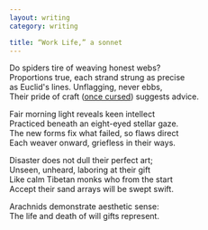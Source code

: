 ```yaml
---
layout: writing
category: writing

title: “Work Life,” a sonnet
---
```


Do spiders tire of weaving honest webs? <br>
Proportions true, each strand strung as precise <br>
as Euclid's lines. Unflagging, never ebbs, <br>
Their pride of craft ([once cursed](https://en.wikipedia.org/wiki/Arachne)) suggests advice. <br>

Fair morning light reveals keen intellect <br>
Practiced beneath an eight-eyed stellar gaze. <br>
The new forms fix what failed, so flaws direct <br>
Each weaver onward, griefless in their ways. <br>

Disaster does not dull their perfect art; <br>
Unseen, unheard, laboring at their gift <br>
Like calm Tibetan monks who from the start <br>
Accept their sand arrays will be swept swift. <br>

Arachnids demonstrate aesthetic sense: <br>
The life and death of will gifts represent.




